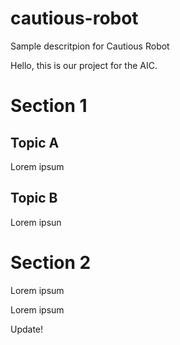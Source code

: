 # cautious-robot
Sample descritpion for Cautious Robot

Hello, this is our project for the AIC.

# Section 1

## Topic A
Lorem ipsum

## Topic B
Lorem ipsun

# Section 2
Lorem ipsum

Lorem ipsum

Update!